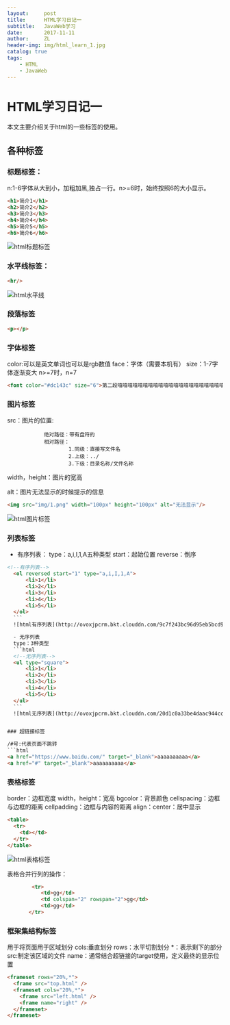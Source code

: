 ```yaml
---
layout:     post
title:      HTML学习日记一
subtitle:   JavaWeb学习
date:       2017-11-11
author:     ZL
header-img: img/html_learn_1.jpg
catalog: true
tags:
    - HTML
    - JavaWeb
---
```



# HTML学习日记一
本文主要介绍关于html的一些标签的使用。
## 各种标签
### 标题标签：
  n:1-6字体从大到小，加粗加黑,独占一行。n>=6时，始终按照6的大小显示。
  ```html
  <h1>简介1</h1>
  <h2>简介2</h2>
  <h3>简介3</h3>
  <h4>简介4</h4>
  <h5>简介5</h5>
  <h6>简介6</h6>
  ```
  ![html标题标签](http://ovoxjpcrm.bkt.clouddn.com/26bc59a2f599373f3cf63c77f920e311.png)

### 水平线标签：
  ```html
  <hr/>
  ```
  ![html水平线](http://ovoxjpcrm.bkt.clouddn.com/2a8fcefd92e36d57aac185dca49ad20a.png)

### 段落标签
  ```html
  <p></p>
  ```

### 字体标签

  color:可以是英文单词也可以是rgb数值
  face：字体（需要本机有）
  size：1-7字体逐渐变大 n>=7时，n=7
  ```html
  <font color="#dc143c" size="6">第二段嘻嘻嘻嘻嘻嘻嘻嘻嘻嘻嘻嘻嘻嘻嘻嘻嘻嘻嘻嘻嘻嘻嘻嘻嘻嘻嘻嘻嘻嘻嘻嘻嘻嘻嘻嘻嘻嘻</font>
  ```

### 图片标签

  src：图片的位置:

                绝对路径：带有盘符的
                相对路径：
                        1.同级：直接写文件名
                        2.上级：../
                        3.下级：目录名称/文件名称


  width，height：图片的宽高

  alt：图片无法显示的时候提示的信息
  ```html
  <img src="img/1.png" width="100px" height="100px" alt="无法显示"/>
  ```
  ![html图片标签](http://ovoxjpcrm.bkt.clouddn.com/8dfef3ea5bcfa944ed738df3ff689def.png)



### 列表标签
  - 有序列表：
  type：a,i,I,1,A五种类型
  start：起始位置
  reverse：倒序
  ```html
  <!--有序列表-->
    <ol reversed start="1" type="a,i,I,1,A">
        <li>1</li>
        <li>2</li>
        <li>3</li>
        <li>4</li>
        <li>5</li>
    </ol>
    ```
    ![html有序列表](http://ovoxjpcrm.bkt.clouddn.com/9c7f243bc96d95eb5bcd9e2a8e09f702.png)

    - 无序列表
    type：3种类型
    ```html
    <!--无序列表-->
    <ul type="square">
        <li>1</li>
        <li>2</li>
        <li>3</li>
        <li>4</li>
        <li>5</li>
    </ul>
    ```
    ![html无序列表](http://ovoxjpcrm.bkt.clouddn.com/20d1c0a33be4daac944ccddfa5ca6de6.png)


### 超链接标签

/#号:代表页面不跳转
```html
<a href="https://www.baidu.com/" target="_blank">aaaaaaaaaa</a>
<a href="#" target="_blank">aaaaaaaaaa</a>
```


### 表格标签
border：边框宽度
width，height：宽高
bgcolor：背景颜色
cellspacing：边框与边框的距离
cellpadding：边框与内容的距离
align：center：居中显示

```html
<table>
  <tr>
    <td></td>
  </tr>
</table>
```
![html表格标签](http://ovoxjpcrm.bkt.clouddn.com/1e717c8456bfaf72517bb9a81665c594.png)

表格合并行列的操作：
```html
        <tr>
           <td>gg</td>
           <td colspan="2" rowspan="2">gg</td>
           <td>gg</td>
       </tr>
```


### 框架集结构标签
用于将页面用于区域划分
cols:垂直划分
rows：水平切割划分
*：表示剩下的部分
src:制定该区域的文件
name：通常结合超链接的target使用，定义最终的显示位置
```html
<frameset rows="20%,*">
  <frame src="top.html" />
  <frameset cols="20%,*">
    <frame src="left.html" />
    <frame name="right" />
  </frameset>
</frameset>
```
